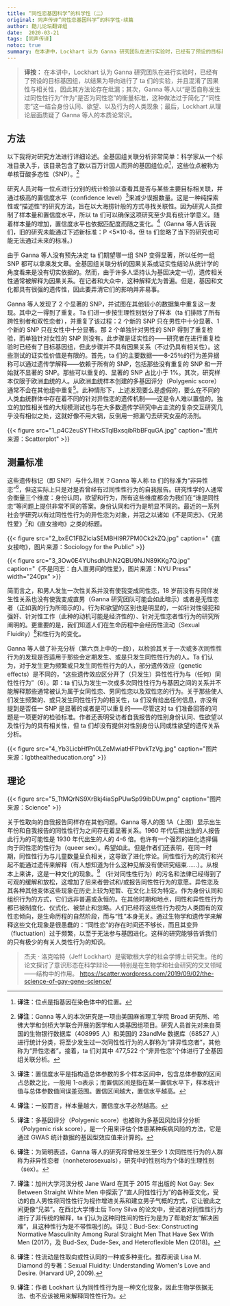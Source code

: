 ```yaml
---
title: “同性恋基因科学”的科学性（二）
original: 同声传译“同性恋基因科学”的科学性·续篇
author: 酷儿论坛翻译组
date:  2020-03-21
tags: [同声传译]
notoc: true
summary: 在本讲中，Lockhart 认为 Ganna 研究团队在进行实验时，已经有了预设的目标基因组，以结果为导向进行了 ta 们的实验，并且混淆了因果性与相关性，因此其方法论存在纰漏。
---
```


> **译按：**
> 在本讲中，Lockhart 认为 Ganna 研究团队在进行实验时，已经有了预设的目标基因组，以结果为导向进行了 ta 们的实验，并且混淆了因果性与相关性，因此其方法论存在纰漏；其次，Ganna 等人以“是否自称发生过同性性行为”作为“是否为同性恋”的衡量标准，这种做法过于简化了“同性恋”这一结合身份认同、欲望、以及行为的人类现象；最后，Lockhart 从理论层面质疑了 Ganna 等人的本质论常识。

## 方法

以下我将对研究方法进行详细论述。全基因组关联分析非常简单：科学家从一个标准目录入手，该目录包含了数以百万计因人而异的基因组位点[^1]，这些位点被称为单核苷酸多态性（SNP）。[^2]

研究人员对每一位点进行分别的统计检验以查看其是否与某些主要目标相关联，并通过极高的置信度水平（confidence level）[^3]来减少误报数量。这是一种纯探索性或“描述性”的研究方法，旨在以大海捞针般的方式寻找关联性。因为研究人员控制了样本量和置信度水平，所以 ta 们可以确保这项研究至少具有统计学意义。随着样本量的增加，置信度水平也依据匹配度而随之变化。[^4]（Ganna 等人告诉我们，旧的研究未能通过下述新标准：P <5×10-8，但 ta 们忽略了当下的研究也可能无法通过未来的标准。）

由于 Ganna 等人没有预先决定 ta 们期望哪一组 SNP 变得显著，所以任何一组 SNP 都可以拿来发文章。全基因组关联分析的因果关系或证实性结论从统计学的角度看来是没有切实依据的。然而，由于许多人坚持认为基因决定一切，遗传相关性通常被解释为因果关系。在记者和大众中，这种解释尤为普遍。但是，基因和文化都具有很强的遗传性，因此要弄清它们的影响并非易事。

Ganna 等人发现了 2 个显著的 SNP，并试图在其他较小的数据集中重复这一发现。其中之一得到了重复。Ta 们进一步按生理性别划分了样本（ta 们排除了所有跨性别者和双性恋者），并重复了该过程：2 个新的 SNP 只在男性中十分显著、1 个新的 SNP 只在女性中十分显著。那 2 个单独针对男性的 SNP 得到了重复检验，而单独针对女性的 SNP 则没有。此步骤是证实性的——研究者在进行重复检验时已经有了目标基因组，但此步骤并不具有因果关系（不过仍具有相关性）。这些测试的证实性价值是有限的。首先，ta 们的主要数据——8-25％的行为差异据称可以通过遗传学解释——依赖于所有的 SNP，包括那些没有重复的 SNP 和一开始就不显著的 SNP。那些可以重复的、显著的 SNP 占比小于 1%。其次，研究样本仅限于欧洲血统的人。从欧洲血统样本创建的多基因评分（Polygenic score）通常不会在其他组中重复[^5]。此种情形下，上述发现要么是虚假的，要么在不同的人类血统群体中存在着不同的针对异性恋的遗传机制——这是令人难以置信的。独立的加性相关性的大规模测试也与在大多数遗传学研究中占主流的复杂交互研究几乎没有相似之处，这就好像不用大锅，反倒用一把漏勺去研究女巫的汤剂。

{{< figure src="1_p4C2euSYTHtxSTqIBxsqibRbBFquGA.jpg" caption="图片来源：Scatterplot" >}}

## 测量标准

这些遗传标记（即 SNP）与什么相关？Ganna 等人称 ta 们的标准为“非异性恋”[^6]，但这实际上只是对是否曾经有过同性性行为的自我报告。研究性学的人通常会衡量三个维度：身份认同，欲望和行为，所有这些维度都会为我们在“谁是同性恋”等问题上提供非常不同的答案。身份认同和行为是明显不同的。最近的一系列社会学研究以有过同性性行为的异性恋为对象，并冠之以诸如《不是同志》、《兄弟性爱》[^7]和《直女接吻》之类的标题。

{{< figure src="2_bxEC1FBZiciaSEMBHl9R7PM0Ck2kZQ.jpg" caption="《直女接吻》，图片来源：Sociology for the Public" >}}

{{< figure src="3_3Ow0E4YUhsdhUhN2QBU9NJN89KKg7Q.jpg" caption="《不是同志：白人直男间的性爱》，图片来源：NYU Press" width="240px" >}}

简而言之，和男人发生一次性关系并没有使我变成同性恋，18 岁前没有与同伴发生性关系也没有使我变成直男（Ganna 研究团队可能会如此暗示）或者是无性恋者（正如我的行为所暗示的）。行为和欲望的区别也是明显的，一如针对性侵犯和强奸、针对性工作（此种的动机可能是经济性的）、针对无性恋者性行为的研究所阐明的。更重要的是，我们知道人们在生命历程中会经历性流动（Sexual Fluidity）[^8]和性行为的变化。

Ganna 等人做了补充分析（第六页上中的一段），以检验其关于一次或多次同性性行为的发现是否适用于那些会定期发生、或是只发生同性性行为的人。Ta 们认为，对于发生更为频繁或只发生同性性行为的人，部分遗传效应（genetic effects）是不同的，“这些遗传效应区分开了（只发生）异性性行为与（任何）同性性行为”（6）。即：ta 们认为发生一次或多次同性性行为与基因之间的关系并不能解释那些通常被认为属于女同性恋、男同性恋以及双性恋的行为。关于那些使人们发生频繁的、或只发生同性性行为的相关性，ta 们没有给出任何信息，亦没有提到是否任一 SNP 是显著的或者是可以重复的——尽管这对 ta 们准备回答的问题是一项更好的检验标准。作者还表明受访者自我报告的性别身份认同、性欲望以及性行为的具有相关性，但 ta 们却没有提供对性别身份认同或性欲望的遗传关系分析。

{{< figure src="4_Yb3LicbHfPn0LZeMwiatHFPbvkTzVg.jpg"  caption="图片来源：lgbthealtheducation.org" >}}

## 理论

{{< figure src="5_TtMQrNS9XrBkj4iaSpPUwSp99ibDUw.png" caption="图片来源：Science" >}}

关于性取向的自我报告同样存在其他问题。Ganna 等人的图 1A（上图）显示出生年份和自我报告的同性性行为之间存在着显著关系。1960 年代后期出生的人报告此行为的可能性是 1930 年代出生的人的 4-6 倍。也许有一个强烈的进化选择偏向于同性恋的性行为（queer sex）。希望如此。但是作者们还表明，在同一时期，同性性行为与儿童数量呈负相关，这导致了进化悖论。同性性行为的流行和兴起不能通过遗传来解释（有人想知道为什么这种见解没有使研究结束……）。从根本上来讲，这是一种文化的现象。[^9]
（针对同性性行为）的污名和法律已经得到了可观的缓解和放松，这增加了后来者尝试和/或报告同性性行为的意愿。异性恋及其各种其他变体这些现象在历史上较为短暂、在文化上较为特定。作为身份认同和组织行为的方式，它们远非普遍或永恒的。在其他时期和地点，同性和异性性行为都已被制度化、仪式化、被禁止和忽略。人们已经将这些性行为视为人类固有的双性恋倾向，是生命历程的自然阶段，而与“性”本身无关。通过生物学和遗传学来解释这些文化现象是很愚蠢的：“同性恋”的存在时间还不够长，而且其变异（fluctuation）过于频繁，以至于无法参与基因进化。这样的研究能够告诉我们的只有极少的有关人类性行为的知识。

> 杰夫 · 洛克哈特（Jeff Lockhart）是密歇根大学的社会学博士研究生。他的论文探讨了意识形态在科学辩论——特别是在生物学和社会研究的交叉领域——结构中的作用。
> https://scatter.wordpress.com/2019/09/02/the-science-of-gay-gene-science/

[^1]: **译注**：位点是指基因在染色体中的位置。  
[^2]: **译注**：Ganna 等人的本次研究是一项由美国麻省理工学院 Broad 研究所、哈佛大学和剑桥大学联合开展的医学和人类基因组项目。研究人员首先对来自英国的生物银行数据库（408995 人）和美国的 23andMe 数据库（68527 人）进行统计分类，将至少发生过一次同性性行为的人群称为“非异性恋者”，其他称为“异性恋者”。接着，ta 们对其中 477,522 个“非异性恋”个体进行了全基因组关联分析。  
[^3]: **译注**：置信度水平是指构造总体参数的多个样本区间中，包含总体参数的区间占总数之比，一般用 1-α表示；而置信区间是指在某一置信水平下，样本统计值与总体参数值间误差范围。置信区间越大，置信水平越高。  
[^4]: **译注**：一般而言，样本量越大，置信度水平必然越高。  
[^5]: **译注**：多基因评分（Polygenic score）也被称为多基因风险评分分析（Polygenic risk score），是一个用来评估个体患某种疾病风险的方法，它是通过 GWAS 统计数据的基因型效应值来计算的。
[^6]: **译注**：为简明表述，Ganna 等人的研究将曾经发生至少 1 次同性性行为的人群称为非异性恋者（nonheterosexuals），研究中的性别均为个体的生理性别（sex）。
[^7]: **译注**：加州大学河滨分校 Jane Ward 在其于 2015 年出版的 Not Gay: Sex Between Straight White Men 中探索了“直人同性性行为”的各种亚文化，受访的白人男性将同性性行为视作增进关系和建立男子气概的方式，它让彼此之间更像“兄弟”。在西北大学博士后 Tony Silva 的论文中，受试者对同性性行为进行了非传统的解释，ta 们认为这种同性间的性行为是为了帮助好友“解决困难”，且这种性行为是不带性吸引的。详见：Bud-Sex: Constructing Normative Masculinity Among Rural Straight Men That Have Sex With Men (2017)，及 Bud-Sex, Dude-Sex, and Heteroflexible Men (2018)。
[^8]: **译注**：性流动是性取向或性认同的一种或多种变化。推荐阅读 Lisa M. Diamond 的专著：Sexual Fluidity: Understanding Women's Love and Desire. (Harvard UP, 2009).
[^9]: **译注**：作者 Lockhart 认为同性性行为是一种文化现象，因此生物学依据无法、也不应该被用来解释同性性行为。